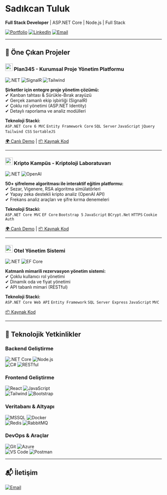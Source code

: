 # Sadıkcan Tuluk
**Full Stack Developer** | ASP.NET Core | Node.js | Full Stack

[![Portfolio](https://img.shields.io/badge/-Blog-4A154B?logo=vercel&logoColor=white)](https://sadikcantuluk.online)
[![LinkedIn](https://img.shields.io/badge/-LinkedIn-0A66C2?logo=linkedin)](https://www.linkedin.com/in/sad%C4%B1kcan-tuluk-b96616171/)
[![Email](https://img.shields.io/badge/-Email-D14836?logo=gmail)](mailto:sadikcantuluk@gmail.com)

---

## 🏅 Öne Çıkan Projeler

### <img src="https://img.icons8.com/color/48/000000/task-completed.png" width="24"/> Plan345 - Kurumsal Proje Yönetim Platformu
![.NET](https://img.shields.io/badge/-.NET%206-512BD4?logo=dotnet) ![SignalR](https://img.shields.io/badge/-SignalR-FF6C37?logo=dotnet) ![Tailwind](https://img.shields.io/badge/-Tailwind-06B6D4?logo=tailwindcss)

**Şirketler için entegre proje yönetim çözümü:**  
✔ Kanban tahtası & Sürükle-Bırak arayüzü  
✔ Gerçek zamanlı ekip işbirliği (SignalR)  
✔ Çoklu rol yönetimi (ASP.NET Identity)  
✔ Detaylı raporlama ve analiz modülleri  

**Teknoloji Stacki:**  
`ASP.NET Core 6 MVC` `Entity Framework Core` `SQL Server` `JavaScript` `jQuery` `Tailwind CSS` `SortableJS`  

[🌍 Canlı Demo](https://plan345.com/) | [📦 Kaynak Kod](https://github.com/sadikcantuluk/Plan345)

---

### <img src="https://img.icons8.com/color/48/000000/lock.png" width="24"/> Kripto Kampüs - Kriptoloji Laboratuvarı
![.NET](https://img.shields.io/badge/-.NET%206-512BD4?logo=dotnet) ![OpenAI](https://img.shields.io/badge/-OpenAI-412991?logo=openai)

**50+ şifreleme algoritması ile interaktif eğitim platformu:**  
✔ Sezar, Vigenere, RSA algoritma simülatörleri  
✔ Yapay zeka destekli kripto analiz (OpenAI API)  
✔ Frekans analiz araçları ve şifre kırma denemeleri  

**Teknoloji Stacki:**  
`ASP.NET Core MVC` `EF Core` `Bootstrap 5` `JavaScript` `BCrypt.Net` `HTTPS` `Cookie Auth`  

[🌍 Canlı Demo](https://kriptokampus.com/) | [📦 Kaynak Kod](https://github.com/sadikcantuluk)

---

### <img src="https://img.icons8.com/color/48/000000/booking.png" width="24"/> Otel Yönetim Sistemi
![.NET](https://img.shields.io/badge/-.NET%206-512BD4?logo=dotnet) ![EF Core](https://img.shields.io/badge/-EF%20Core-FF6C37?logo=dotnet)

**Katmanlı mimarili rezervasyon yönetim sistemi:**  
✔ Çoklu kullanıcı rol yönetimi  
✔ Dinamik oda ve fiyat yönetimi  
✔ API tabanlı mimari (RESTful)  

**Teknoloji Stacki:**  
`ASP.NET Core Web API` `Entity Framework` `SQL Server Express` `JavaScript` `MVC`  

[📦 Kaynak Kod](https://github.com/sadikcantuluk/HotelWebApi)

---

## 🔧 Teknolojik Yetkinlikler

### **Backend Geliştirme**
![.NET Core](https://img.shields.io/badge/-.NET%20Core-512BD4?logo=dotnet&logoColor=white) ![Node.js](https://img.shields.io/badge/-Node.js-339933?logo=nodedotjs&logoColor=white)  
![C#](https://img.shields.io/badge/-C%23-239120?logo=csharp&logoColor=white) ![RESTful](https://img.shields.io/badge/-REST-FF6C37?logo=dotnet&logoColor=white)

### **Frontend Geliştirme**
![React](https://img.shields.io/badge/-React-61DAFB?logo=react&logoColor=black) ![JavaScript](https://img.shields.io/badge/-JavaScript-F7DF1E?logo=javascript&logoColor=black)  
![Tailwind](https://img.shields.io/badge/-Tailwind-06B6D4?logo=tailwindcss&logoColor=white) ![Bootstrap](https://img.shields.io/badge/-Bootstrap-7952B3?logo=bootstrap&logoColor=white)

### **Veritabanı & Altyapı**
![MSSQL](https://img.shields.io/badge/-MSSQL-CC2927?logo=microsoftsqlserver&logoColor=white) ![Docker](https://img.shields.io/badge/-Docker-2496ED?logo=docker&logoColor=white)  
![Redis](https://img.shields.io/badge/-Redis-DC382D?logo=redis&logoColor=white) ![RabbitMQ](https://img.shields.io/badge/-RabbitMQ-FF6600?logo=rabbitmq&logoColor=white)

### **DevOps & Araçlar**
![Git](https://img.shields.io/badge/-Git-F05032?logo=git&logoColor=white) ![Azure](https://img.shields.io/badge/-Azure-0089D6?logo=microsoftazure&logoColor=white)  
![VS Code](https://img.shields.io/badge/-VS%20Code-007ACC?logo=visualstudiocode&logoColor=white) ![Postman](https://img.shields.io/badge/-Postman-FF6C37?logo=postman&logoColor=white)

---

## 📬 İletişim
[![Email](https://img.shields.io/badge/-sadikcantuluk@gmail.com-D14836?logo=gmail)](mailto:sadikcantuluk@gmail.com)
